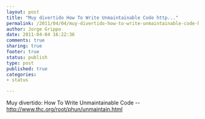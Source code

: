 ```yaml
--- 
layout: post
title: "Muy divertido How To Write Unmaintainable Code http..."
permalink: /2011/04/04/muy-divertido-how-to-write-unmaintainable-code-http/index.html
author: Jorge Grippo
date: 2011-04-04 16:22:36
comments: true
sharing: true
footer: true
status: publish
type: post
published: true
categories: 
- status

---
```

<!-- 179 -->
Muy divertido: How To Write Unmaintainable Code -- http://www.thc.org/root/phun/unmaintain.html


